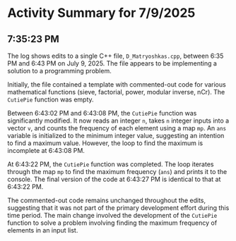 # Activity Summary for 7/9/2025

## 7:35:23 PM
The log shows edits to a single C++ file, `D_Matryoshkas.cpp`, between 6:35 PM and 6:43 PM on July 9, 2025.  The file appears to be implementing a solution to a programming problem.

Initially, the file contained a template with commented-out code for various mathematical functions (sieve, factorial, power, modular inverse, nCr). The `CutiePie` function was empty.

Between 6:43:02 PM and 6:43:08 PM, the `CutiePie` function was significantly modified. It now reads an integer `n`, takes `n` integer inputs into a vector `v`, and counts the frequency of each element using a map `mp`.  An `ans` variable is initialized to the minimum integer value, suggesting an intention to find a maximum value.  However, the loop to find the maximum is incomplete at 6:43:08 PM.

At 6:43:22 PM, the `CutiePie` function was completed. The loop iterates through the map `mp` to find the maximum frequency (`ans`) and prints it to the console.  The final version of the code at 6:43:27 PM is identical to that at 6:43:22 PM.

The commented-out code remains unchanged throughout the edits, suggesting that it was not part of the primary development effort during this time period. The main change involved the development of the `CutiePie` function to solve a problem involving finding the maximum frequency of elements in an input list.
